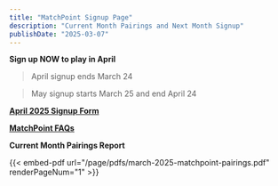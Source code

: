 ```yaml
---
title: "MatchPoint Signup Page"
description: "Current Month Pairings and Next Month Signup"
publishDate: "2025-03-07"
---
```


**Sign up NOW to play in April**<br>

> April signup ends March 24 <br>

> May signup starts March 25 and end April 24<br>

**[April 2025 Signup Form](https://forms.gle/EYYqGhrG5Arbt72h6)**

**[MatchPoint FAQs](/page/matchpointinfo.md/)**<br>

**Current Month Pairings Report**

{{< embed-pdf url="/page/pdfs/march-2025-matchpoint-pairings.pdf" renderPageNum="1" >}}
